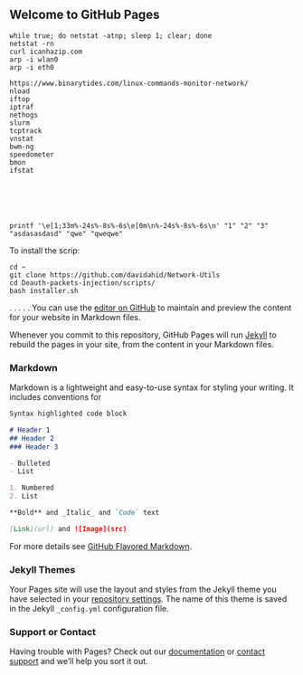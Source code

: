 ## Welcome to GitHub Pages


```
while true; do netstat -atnp; sleep 1; clear; done
netstat -rn
curl icanhazip.com
arp -i wlan0
arp -i eth0

https://www.binarytides.com/linux-commands-monitor-network/
nload
iftop
iptraf
nethogs
slurm
tcptrack
vnstat
bwm-ng
speedometer
bmon
ifstat






printf '\e[1;33m%-24s%-8s%-6s\e[0m\n%-24s%-8s%-6s\n' "1" "2" "3" "asdasasdasd" "qwe" "qweqwe"
```

To install the scrip:
```
cd ~
git clone https://github.com/davidahid/Network-Utils
cd Deauth-packets-injection/scripts/
bash installer.sh
```

.
.
.
.
.
You can use the [editor on GitHub](https://github.com/davidahid/Network-Utils/edit/master/README.md) to maintain and preview the content for your website in Markdown files.

Whenever you commit to this repository, GitHub Pages will run [Jekyll](https://jekyllrb.com/) to rebuild the pages in your site, from the content in your Markdown files.

### Markdown

Markdown is a lightweight and easy-to-use syntax for styling your writing. It includes conventions for

```markdown
Syntax highlighted code block

# Header 1
## Header 2
### Header 3

- Bulleted
- List

1. Numbered
2. List

**Bold** and _Italic_ and `Code` text

[Link](url) and ![Image](src)
```

For more details see [GitHub Flavored Markdown](https://guides.github.com/features/mastering-markdown/).

### Jekyll Themes

Your Pages site will use the layout and styles from the Jekyll theme you have selected in your [repository settings](https://github.com/davidahid/Network-Utils/settings). The name of this theme is saved in the Jekyll `_config.yml` configuration file.

### Support or Contact

Having trouble with Pages? Check out our [documentation](https://help.github.com/categories/github-pages-basics/) or [contact support](https://github.com/contact) and we’ll help you sort it out.
